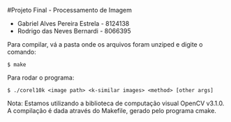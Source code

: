 #Projeto Final - Processamento de Imagem

- Gabriel Alves Pereira Estrela  -  8124138
- Rodrigo das Neves Bernardi  -  8066395

Para compilar, vá a pasta onde os arquivos foram unziped e digite o comando:

	$ make


Para rodar o programa:

	$ ./corel10k <image path> <k-similar images> <method> [other args]



Nota: 	Estamos utilizando a biblioteca de computação visual OpenCV v3.1.0. 
		A compilação é dada através do Makefile, gerado pelo programa cmake.
